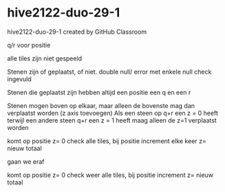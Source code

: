 # hive2122-duo-29-1
hive2122-duo-29-1 created by GitHub Classroom

q/r voor positie

alle tiles zijn niet gespeeld

Stenen zijn of geplaatst, of niet. double null/ error met enkele null check ingevuld

Stenen die geplaatst zijn hebben altijd een positie een q en een r

Stenen mogen boven op elkaar, maar alleen de bovenste mag dan verplaatst worden (z axis toevoegen)
Als een steen op q+r een z = 0 heeft terwijl een andere steen q+r een z = 1 heeft maag alleen de z=1 verplaatst worden


komt op positie
z= 0
check alle tiles, bij positie increment elke keer
z= nieuw totaal

gaan we eraf

komt op positie
z= 0 
check weer alle tiles, bij positie increment
z= nieuw totaal

